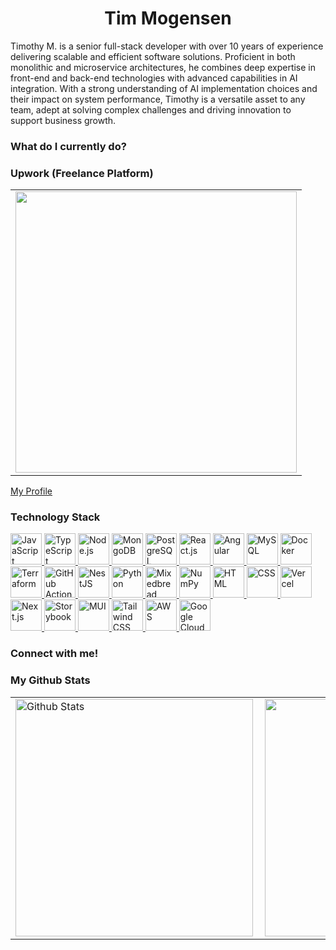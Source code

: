 <h1 align='center'> Tim Mogensen </h1>

Timothy M. is a senior full-stack developer with over 10 years of experience delivering scalable and efficient software solutions. Proficient in both monolithic and microservice architectures, he combines deep expertise in front-end and back-end technologies with advanced capabilities in AI integration. With a strong understanding of AI implementation choices and their impact on system performance, Timothy is a versatile asset to any team, adept at solving complex challenges and driving innovation to support business growth.


<h3> What do I currently do? </h3>

<h3> Upwork (Freelance Platform) </h3>

<table>
  <tr>
      <td><img width="450px" align="center" src="https://github.com/user-attachments/assets/d9630cc5-57de-43ad-8905-6c43ac2d1430"/></td>            
  </tr>   
</table>

[My Profile](https://www.upwork.com/freelancers/~0116c6b556e0b7f7ff?viewMode=1)

<h3> Technology Stack </h3>
<p align="left">
  <a href="https://www.javascript.com/" target="_blank" title="JavaScript">
    <img src="https://cdn-icons-png.flaticon.com/512/5968/5968292.png" alt="JavaScript" width="50" height="50" />
  </a>
  <a href="https://www.typescriptlang.org/" target="_blank" title="TypeScript">
    <img src="https://cdn-icons-png.flaticon.com/512/5968/5968381.png" alt="TypeScript" width="50" height="50" />
  </a>
  <a href="https://nodejs.org/" target="_blank" title="Node.js">
    <img src="https://cdn-icons-png.flaticon.com/512/5968/5968322.png" alt="Node.js" width="50" height="50" />
  </a>
  <a href="https://www.mongodb.com/" target="_blank" title="MongoDB">
    <img src="https://cdn.iconscout.com/icon/free/png-256/mongodb-3629020-3030245.png" alt="MongoDB" width="50" height="50" />
  </a>
  <a href="https://www.postgresql.org/" target="_blank" title="PostgreSQL">
    <img src="https://cdn-icons-png.flaticon.com/512/5968/5968342.png" alt="PostgreSQL" width="50" height="50" />
  </a>
  <a href="https://reactjs.org/" target="_blank" title="React.js">
    <img src="https://cdn-icons-png.flaticon.com/512/919/919851.png" alt="React.js" width="50" height="50" />
  </a>
  <a href="https://angular.io/" target="_blank" title="Angular">
    <img src="https://cdn-icons-png.flaticon.com/512/732/732212.png" alt="Angular" width="50" height="50" />
  </a>
  <a href="https://www.mysql.com/" target="_blank" title="MySQL">
    <img src="https://cdn-icons-png.flaticon.com/512/919/919836.png" alt="MySQL" width="50" height="50" />
  </a>
  <a href="https://www.docker.com/" target="_blank" title="Docker">
    <img src="https://cdn-icons-png.flaticon.com/512/919/919853.png" alt="Docker" width="50" height="50" />
  </a>
  <a href="https://www.terraform.io/" target="_blank" title="Terraform">
    <img src="https://cdn-icons-png.flaticon.com/512/906/906362.png" alt="Terraform" width="50" height="50" />
  </a>
  <a href="https://github.com/features/actions" target="_blank" title="GitHub Actions">
    <img src="https://cdn-icons-png.flaticon.com/512/5968/5968672.png" alt="GitHub Actions" width="50" height="50" />
  </a>
  <a href="https://nestjs.com/" target="_blank" title="NestJS">
    <img src="https://cdn.worldvectorlogo.com/logos/nestjs.svg" alt="NestJS" width="50" height="50" />
  </a>
  <a href="https://www.python.org/" target="_blank" title="Python">
    <img src="https://cdn-icons-png.flaticon.com/512/5968/5968350.png" alt="Python" width="50" height="50" />
  </a>
  <a href="https://mixedbread.com/" target="_blank" title="Mixedbread">
    <img src="https://via.placeholder.com/50x50?text=MB" alt="Mixedbread" width="50" height="50" />
  </a>
  <a href="https://numpy.org/" target="_blank" title="NumPy">
    <img src="https://cdn.worldvectorlogo.com/logos/numpy-1.svg" alt="NumPy" width="50" height="50" />
  </a>
  <a href="https://developer.mozilla.org/en-US/docs/Web/HTML" target="_blank" title="HTML">
    <img src="https://cdn-icons-png.flaticon.com/512/732/732212.png" alt="HTML" width="50" height="50" />
  </a>
  <a href="https://developer.mozilla.org/en-US/docs/Web/CSS" target="_blank" title="CSS">
    <img src="https://cdn-icons-png.flaticon.com/512/732/732190.png" alt="CSS" width="50" height="50" />
  </a>
  <a href="https://vercel.com/" target="_blank" title="Vercel">
    <img src="https://cdn.worldvectorlogo.com/logos/vercel.svg" alt="Vercel" width="50" height="50" />
  </a>
  <a href="https://nextjs.org/" target="_blank" title="Next.js">
    <img src="https://cdn.worldvectorlogo.com/logos/next-js.svg" alt="Next.js" width="50" height="50" />
  </a>
  <a href="https://storybook.js.org/" target="_blank" title="Storybook">
    <img src="https://cdn.worldvectorlogo.com/logos/storybook.svg" alt="Storybook" width="50" height="50" />
  </a>
  <a href="https://mui.com/" target="_blank" title="MUI">
    <img src="https://cdn.worldvectorlogo.com/logos/material-ui-1.svg" alt="MUI" width="50" height="50" />
  </a>
  <a href="https://tailwindcss.com/" target="_blank" title="Tailwind CSS">
    <img src="https://cdn.worldvectorlogo.com/logos/tailwindcss.svg" alt="Tailwind CSS" width="50" height="50" />
  </a>
  <a href="https://aws.amazon.com/" target="_blank" title="AWS">
    <img src="https://cdn-icons-png.flaticon.com/512/873/873120.png" alt="AWS" width="50" height="50" />
  </a>
  <a href="https://cloud.google.com/" target="_blank" title="Google Cloud">
    <img src="https://cdn.worldvectorlogo.com/logos/google-cloud-1.svg" alt="Google Cloud" width="50" height="50" />
  </a>
</p>


<h3> Connect with me! </h3>

<h3> My Github Stats </h3>
<table align="center">
  <tr>
      <td><img  alt="Github Stats" width="380px" align="left" src="https://github-readme-stats.vercel.app/api?username=TengHoo3&show_icons=true&theme=synthwave"/></td>
      <td><img width="380px" align="left" src="https://github-readme-stats.vercel.app/api/top-langs/?username=TengHoo3&hide=css,html&count_private=true&theme=synthwave&layout=compact"/></td>      
  </tr>   
</table>

